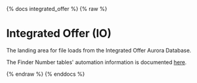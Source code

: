 
{% docs integrated_offer %}
{% raw %}

# Integrated Offer (IO)
The landing area for file loads from the Integrated Offer Aurora Database.

The Finder Number tables' automation information is documented
[here](https://aaalife-data.atlassian.net/wiki/spaces/HAN/pages/11073945603/IO+Finder+Number+Table+Refresh+From+Airflow).

{% endraw %}
{% enddocs %}
